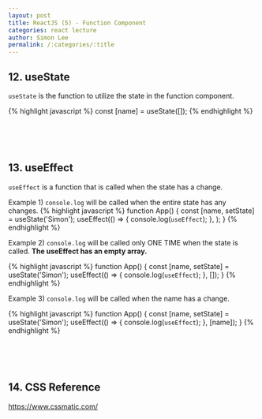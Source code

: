 ```yaml
---
layout: post
title: ReactJS (5) - Function Component
categories: react lecture
author: Simon Lee
permalink: /:categories/:title
---
```


## 12. useState

`useState` is the function to utilize the state in the function component.

{% highlight javascript %}
const [name] = useState([]);
{% endhighlight %}


<br>
<br>
<br>

## 13. useEffect

`useEffect` is a function that is called when the state has a change. 

Example 1) `console.log` will be called when the entire state has any changes.
{% highlight javascript %}
function App() {
    const [name, setState] = useState('Simon');
    useEffect(() => {
        console.log(`useEffect`);
    }, );
}
{% endhighlight %} 

Example 2) `console.log` will be called only ONE TIME when the state is called. <strong>The useEffect has an empty array.</strong>

{% highlight javascript %}
function App() {
    const [name, setState] = useState('Simon');
    useEffect(() => {
        console.log(`useEffect`);
    }, []);
}
{% endhighlight %} 

Example 3) `console.log` will be called when the name has a change.

{% highlight javascript %}
function App() {
    const [name, setState] = useState('Simon');
    useEffect(() => {
        console.log(`useEffect`);
    }, [name]);
}
{% endhighlight %} 

<br>
<br>
<br>

## 14. CSS Reference

https://www.cssmatic.com/